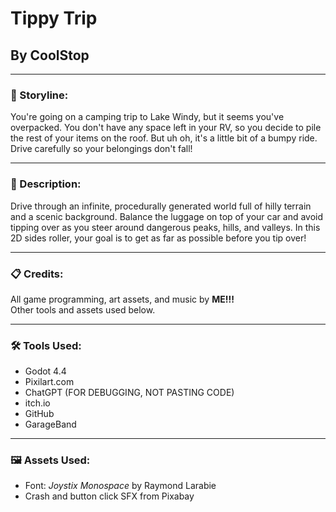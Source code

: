 # Tippy Trip  
## By CoolStop

---

### 📖 Storyline:

You're going on a camping trip to Lake Windy, but it seems you've overpacked. You don't have any space left in your RV, so you decide to pile the rest of your items on the roof. But uh oh, it's a little bit of a bumpy ride. Drive carefully so your belongings don't fall!

---

### 🔎 Description:

Drive through an infinite, procedurally generated world full of hilly terrain and a scenic background. Balance the luggage on top of your car and avoid tipping over as you steer around dangerous peaks, hills, and valleys. In this 2D sides roller, your goal is to get as far as possible before you tip over!

---

### 📋 Credits:

All game programming, art assets, and music by **ME!!!**  
Other tools and assets used below.

---

### 🛠️ Tools Used:
- Godot 4.4  
- Pixilart.com  
- ChatGPT (FOR DEBUGGING, NOT PASTING CODE)  
- itch.io  
- GitHub  
- GarageBand

---

### 🖼️ Assets Used:
- Font: *Joystix Monospace* by Raymond Larabie  
- Crash and button click SFX from Pixabay
